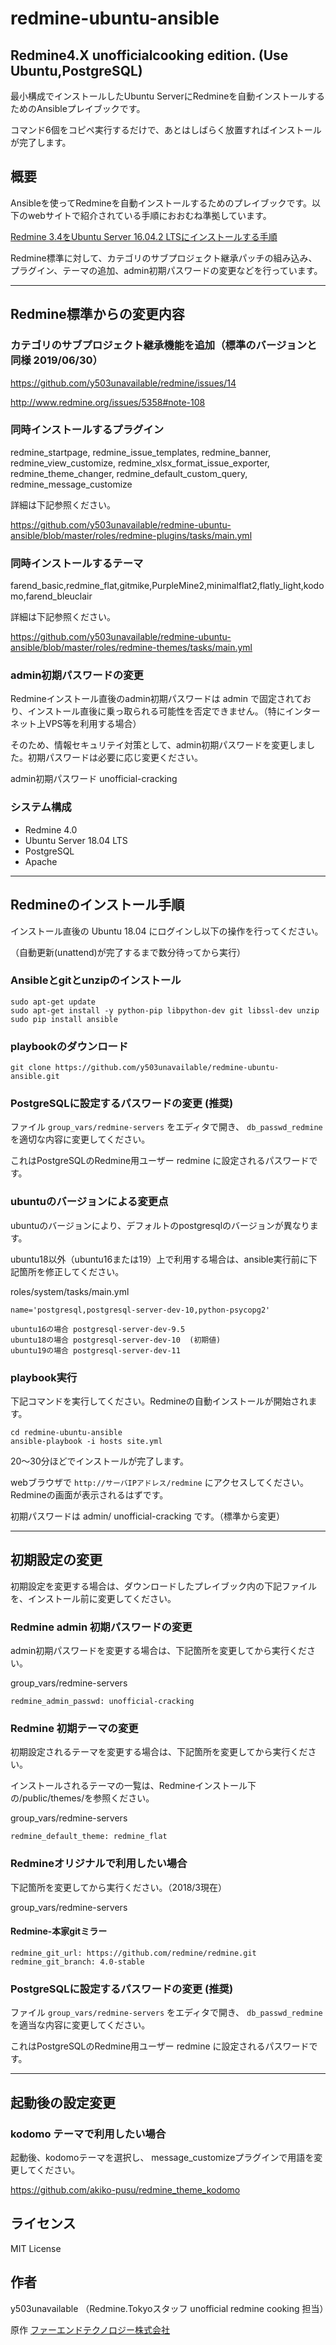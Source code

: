 # redmine-ubuntu-ansible
## Redmine4.X unofficialcooking edition. (Use Ubuntu,PostgreSQL)

最小構成でインストールしたUbuntu ServerにRedmineを自動インストールするためのAnsibleプレイブックです。

コマンド6個をコピペ実行するだけで、あとはしばらく放置すればインストールが完了します。


## 概要

Ansibleを使ってRedmineを自動インストールするためのプレイブックです。以下のwebサイトで紹介されている手順におおむね準拠しています。

[Redmine 3.4をUbuntu Server 16.04.2 LTSにインストールする手順](http://blog.redmine.jp/articles/3_4/install/ubuntu/)

Redmine標準に対して、カテゴリのサブプロジェクト継承パッチの組み込み、プラグイン、テーマの追加、admin初期パスワードの変更などを行っています。

---

## Redmine標準からの変更内容

### カテゴリのサブプロジェクト継承機能を追加（標準のバージョンと同様 2019/06/30） ###

https://github.com/y503unavailable/redmine/issues/14

http://www.redmine.org/issues/5358#note-108

### 同時インストールするプラグイン

redmine_startpage, redmine_issue_templates, redmine_banner, redmine_view_customize, redmine_xlsx_format_issue_exporter, redmine_theme_changer, redmine_default_custom_query, redmine_message_customize

詳細は下記参照ください。

https://github.com/y503unavailable/redmine-ubuntu-ansible/blob/master/roles/redmine-plugins/tasks/main.yml

### 同時インストールするテーマ

farend_basic,redmine_flat,gitmike,PurpleMine2,minimalflat2,flatly_light,kodomo,farend_bleuclair

詳細は下記参照ください。

https://github.com/y503unavailable/redmine-ubuntu-ansible/blob/master/roles/redmine-themes/tasks/main.yml

### admin初期パスワードの変更

Redmineインストール直後のadmin初期パスワードは admin で固定されており、インストール直後に乗っ取られる可能性を否定できません。（特にインターネット上VPS等を利用する場合）

そのため、情報セキュリテイ対策として、admin初期パスワードを変更しました。初期パスワードは必要に応じ変更ください。

admin初期パスワード  unofficial-cracking

### システム構成

* Redmine 4.0
* Ubuntu Server 18.04 LTS
* PostgreSQL
* Apache

---

## Redmineのインストール手順

インストール直後の Ubuntu 18.04 にログインし以下の操作を行ってください。

（自動更新(unattend)が完了するまで数分待ってから実行）

### Ansibleとgitとunzipのインストール

```
sudo apt-get update
sudo apt-get install -y python-pip libpython-dev git libssl-dev unzip
sudo pip install ansible
```

### playbookのダウンロード

```
git clone https://github.com/y503unavailable/redmine-ubuntu-ansible.git
```

### PostgreSQLに設定するパスワードの変更 (推奨)

ファイル `group_vars/redmine-servers` をエディタで開き、 `db_passwd_redmine` を適切な内容に変更してください。

これはPostgreSQLのRedmine用ユーザー redmine に設定されるパスワードです。

### ubuntuのバージョンによる変更点

ubuntuのバージョンにより、デフォルトのpostgresqlのバージョンが異なります。

ubuntu18以外（ubuntu16または19）上で利用する場合は、ansible実行前に下記箇所を修正してください。

roles/system/tasks/main.yml

```
name='postgresql,postgresql-server-dev-10,python-psycopg2'
```

```
ubuntu16の場合 postgresql-server-dev-9.5
ubuntu18の場合 postgresql-server-dev-10  (初期値)
ubuntu19の場合 postgresql-server-dev-11
```

### playbook実行

下記コマンドを実行してください。Redmineの自動インストールが開始されます。

```
cd redmine-ubuntu-ansible
ansible-playbook -i hosts site.yml
```

20〜30分ほどでインストールが完了します。

webブラウザで `http://サーバIPアドレス/redmine` にアクセスしてください。Redmineの画面が表示されるはずです。

初期パスワードは admin/ unofficial-cracking です。（標準から変更）

---

## 初期設定の変更

初期設定を変更する場合は、ダウンロードしたプレイブック内の下記ファイル を、インストール前に変更してください。

### Redmine admin 初期パスワードの変更

admin初期パスワードを変更する場合は、下記箇所を変更してから実行ください。

group_vars/redmine-servers

```
redmine_admin_passwd: unofficial-cracking
```

### Redmine 初期テーマの変更

初期設定されるテーマを変更する場合は、下記箇所を変更してから実行ください。

インストールされるテーマの一覧は、Redmineインストール下の/public/themes/を参照ください。

group_vars/redmine-servers

```
redmine_default_theme: redmine_flat
```


### Redmineオリジナルで利用したい場合

下記箇所を変更してから実行ください。（2018/3現在）

group_vars/redmine-servers

#### Redmine-本家gitミラー

```
redmine_git_url: https://github.com/redmine/redmine.git
redmine_git_branch: 4.0-stable
```

### PostgreSQLに設定するパスワードの変更 (推奨)

ファイル `group_vars/redmine-servers` をエディタで開き、 `db_passwd_redmine` を適当な内容に変更してください。

これはPostgreSQLのRedmine用ユーザー redmine に設定されるパスワードです。

---

## 起動後の設定変更

### kodomo テーマで利用したい場合

起動後、kodomoテーマを選択し、 message_customizeプラグインで用語を変更してください。

https://github.com/akiko-pusu/redmine_theme_kodomo

## ライセンス

MIT License

## 作者

y503unavailable （Redmine.Tokyoスタッフ unofficial redmine cooking 担当）

原作
[ファーエンドテクノロジー株式会社](http://www.farend.co.jp/)
